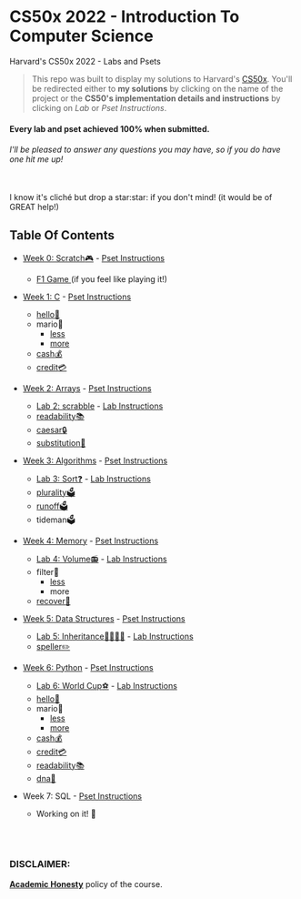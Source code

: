 # CS50x 2022 - Introduction To Computer Science
Harvard's CS50x 2022 - Labs and Psets

> This repo was built to display my solutions to Harvard's <a href='https://cs50.harvard.edu/x/2022/'>CS50x</a>. You'll be redirected either to <b>my solutions</b> by clicking on the name of the project or the <b>CS50's implementation details and instructions</b> by clicking on <i>Lab</i> or <i>Pset Instructions</i>.

#### Every lab and pset achieved 100% when submitted.
###### I'll be pleased to answer any questions you may have, so if you do have one <i>hit me up!</i>

<br>
I know it's cliché but drop a star:star: if you don't mind! (it would be of GREAT help!)

## Table Of Contents

- [Week 0: Scratch:video_game:](/Scratch) - <a href='https://cs50.harvard.edu/x/2022/psets/0/scratch/'> Pset Instructions </a>
  * <a href='https://scratch.mit.edu/projects/717016087/'> F1 Game </a> (if you feel like playing it!)

- [Week 1: C](/Week_1_-_C/) - <a href='https://cs50.harvard.edu/x/2022/psets/1/'> Pset Instructions </a>
  * [hello:wave:](Week1-C/hello/)
  * mario:bricks:
    + [less](Week1-C/mario/less)
    + [more](Week1-C/mario/more)
  * [cash:moneybag:](/Week1-C/cash)
  * [credit:credit_card:](/Week1-C/credit)

- [Week 2: Arrays](/Week2-Arrays/) - <a href='https://cs50.harvard.edu/x/2022/psets/2/'> Pset Instructions </a> 
  * [Lab 2: scrabble](/Week2-Arrays/LAB-scrabble) - <a href='https://cs50.harvard.edu/x/2022/labs/2/'> Lab Instructions </a>
  * [readability:books:](/Week2-Arrays/readability)
  * [caesar:lock:](/Week2-Arrays/caesar)
  * [substitution:arrows_counterclockwise:](/Week2-Arrays/substitution)

- [Week 3: Algorithms](/Week3-Algorithms) - <a href='https://cs50.harvard.edu/x/2022/psets/3/'> Pset Instructions </a>
  * [Lab 3: Sort:question:](/Week3-Algorithms/LAB-sort) - <a href='https://cs50.harvard.edu/x/2022/labs/3/'> Lab Instructions </a>
  * [plurality:ballot_box:](/Week3-Algorithms/plurality)
  * [runoff:ballot_box:](/Week3-Algorithms/runoff)
  * tideman:ballot_box:
  
- [Week 4: Memory](/Week4-Memory) - <a href='https://cs50.harvard.edu/x/2022/psets/4/'> Pset Instructions </a> 
  * [Lab 4: Volume:radio:](/Week4-Memory/LAB-volume) - <a href='https://cs50.harvard.edu/x/2022/labs/4/'> Lab Instructions </a>
  * filter:camera_flash:
    + [less](/Week4-Memory/filter)
    + more
  * [recover:floppy_disk:](/Week4-Memory/recover)

- [Week 5: Data Structures](/Week5-DataStructures) - <a href='https://cs50.harvard.edu/x/2022/psets/5/'> Pset Instructions </a>
  * [Lab 5: Inheritance:family_man_woman_girl_boy:](/Week5-DataStructures/LAB-inheritance) - <a href='https://cs50.harvard.edu/x/2022/labs/5/'> Lab Instructions </a>
  * [speller:pencil2:](/Week5-DataStructures/speller)

- [Week 6: Python](/Week6-Python) - <a href='https://cs50.harvard.edu/x/2022/psets/6/'> Pset Instructions </a>
  * [Lab 6: World Cup:soccer:](/Week6-Python/LAB-world-cup) - <a href='https://cs50.harvard.edu/x/2022/labs/6/'> Lab Instructions </a>
  * [hello:wave:](/Week6-Python/sentimental-hello)
  * mario:bricks:
    + [less](/Week6-Python/sentimental-mario/less)
    + [more](/Week6-Python/sentimental-mario/more)
  * [cash:moneybag:](/Week6-Python/sentimental-cash)
  * [credit:credit_card:](/Week6-Python/sentimental-credit)
  * [readability:books:](/Week6-Python/sentimental-readability)
  * [dna:dna:](/Week6-Python/dna)
  
- Week 7: SQL - <a href='https://cs50.harvard.edu/x/2022/psets/7/'> Pset Instructions </a>
  * Working on it! :zany_face:

<br>
<br>

### DISCLAIMER:

[**Academic Honesty**](https://cs50.harvard.edu/x/2020/honesty/) policy of the course.

